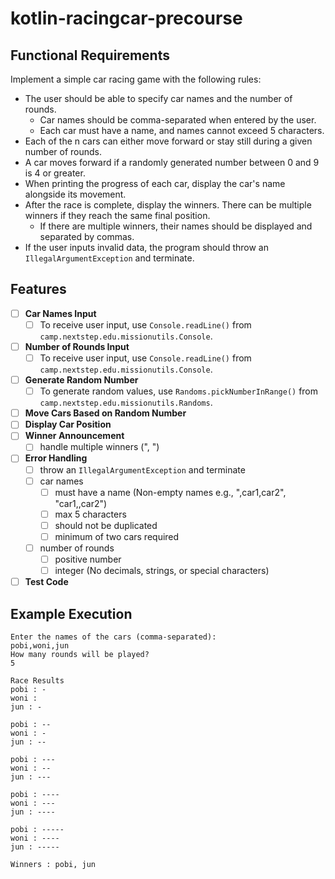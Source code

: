 # kotlin-racingcar-precourse

## Functional Requirements
Implement a simple car racing game with the following rules:
- The user should be able to specify car names and the number of rounds.
  - Car names should be comma-separated when entered by the user.
  - Each car must have a name, and names cannot exceed 5 characters.
- Each of the n cars can either move forward or stay still during a given number of rounds.
- A car moves forward if a randomly generated number between 0 and 9 is 4 or greater.
- When printing the progress of each car, display the car's name alongside its movement.
- After the race is complete, display the winners. There can be multiple winners if they reach the same final position.
  - If there are multiple winners, their names should be displayed and separated by commas.
- If the user inputs invalid data, the program should throw an `IllegalArgumentException` and terminate.

## Features
- [ ] **Car Names Input**
  - [ ] To receive user input, use `Console.readLine()` from `camp.nextstep.edu.missionutils.Console`.
- [ ] **Number of Rounds Input**
  - [ ] To receive user input, use `Console.readLine()` from `camp.nextstep.edu.missionutils.Console`.
- [ ] **Generate Random Number**
  - [ ] To generate random values, use `Randoms.pickNumberInRange()` from `camp.nextstep.edu.missionutils.Randoms`.
- [ ] **Move Cars Based on Random Number**
- [ ] **Display Car Position**
- [ ] **Winner Announcement**
  - [ ] handle multiple winners (", ")
- [ ] **Error Handling**
  - [ ] throw an `IllegalArgumentException` and terminate
  - [ ] car names
    - [ ] must have a name (Non-empty names e.g., ",car1,car2", "car1,,car2")
    - [ ] max 5 characters
    - [ ] should not be duplicated
    - [ ] minimum of two cars required
  - [ ] number of rounds
    - [ ] positive number
    - [ ] integer (No decimals, strings, or special characters)
- [ ] **Test Code**

## Example Execution
```
Enter the names of the cars (comma-separated):
pobi,woni,jun
How many rounds will be played?
5

Race Results
pobi : -
woni :
jun : -

pobi : --
woni : -
jun : --

pobi : ---
woni : --
jun : ---

pobi : ----
woni : ---
jun : ----

pobi : -----
woni : ----
jun : -----

Winners : pobi, jun
```